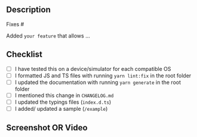 <!--
Hi there and thank you for your change proposal!

Please fill out the following template to make the review process
as quick and smooth as possible.
-->

## Description

Fixes #<issue-number>

<!-- OR, if you're implementing a new feature: -->

Added `your feature` that allows ...

## Checklist

<!-- Check completed item: [X] -->

- [ ] I have tested this on a device/simulator for each compatible OS
- [ ] I formatted JS and TS files with running `yarn lint:fix` in the root folder
- [ ] I updated the documentation with running `yarn generate` in the root folder
- [ ] I mentioned this change in `CHANGELOG.md`
- [ ] I updated the typings files (`index.d.ts`)
- [ ] I added/ updated a sample (`/example`)

## Screenshot OR Video

<!-- If it's a visual PR, we appreciate a screenshot or video -->
